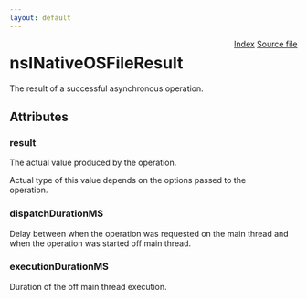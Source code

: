 ```yaml
---
layout: default
---
```

<div class='links' style='float:right'><a href="../index.html">Index</a>
<a href="http://dxr.mozilla.org/mozilla-central/source/toolkit/components/osfile/nsINativeOSFileInternals.idl">Source file</a>
</div>

# nsINativeOSFileResult #
  
The result of a successful asynchronous operation.  
  

## Attributes ##

### result ###
  
The actual value produced by the operation.  
  
Actual type of this value depends on the options passed to the  
operation.  
  

### dispatchDurationMS ###
  
Delay between when the operation was requested on the main thread and  
when the operation was started off main thread.  
  

### executionDurationMS ###
  
Duration of the off main thread execution.  
  
